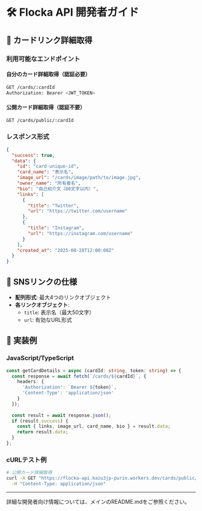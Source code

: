 # 🛠️ Flocka API 開発者ガイド

## 📱 カードリンク詳細取得

### 利用可能なエンドポイント

#### 自分のカード詳細取得（認証必要）
```bash
GET /cards/:cardId
Authorization: Bearer <JWT_TOKEN>
```

#### 公開カード詳細取得（認証不要）
```bash
GET /cards/public/:cardId
```

### レスポンス形式
```json
{
  "success": true,
  "data": {
    "id": "card-unique-id",
    "card_name": "表示名",
    "image_url": "/cards/image/path/to/image.jpg",
    "owner_name": "所有者名",
    "bio": "自己紹介文（80文字以内）",
    "links": [
      {
        "title": "Twitter",
        "url": "https://twitter.com/username"
      },
      {
        "title": "Instagram", 
        "url": "https://instagram.com/username"
      }
    ],
    "created_at": "2025-08-28T12:00:00Z"
  }
}
```

## 🔧 SNSリンクの仕様

- **配列形式**: 最大4つのリンクオブジェクト
- **各リンクオブジェクト**:
  - `title`: 表示名（最大50文字）
  - `url`: 有効なURL形式

## 📝 実装例

### JavaScript/TypeScript
```typescript
const getCardDetails = async (cardId: string, token: string) => {
  const response = await fetch(`/cards/${cardId}`, {
    headers: {
      'Authorization': `Bearer ${token}`,
      'Content-Type': 'application/json'
    }
  });
  
  const result = await response.json();
  if (result.success) {
    const { links, image_url, card_name, bio } = result.data;
    return result.data;
  }
};
```

### cURLテスト例
```bash
# 公開カード詳細取得
curl -X GET "https://flocka-api.kazu3jp-purin.workers.dev/cards/public/CARD_ID" \
  -H "Content-Type: application/json"
```

---

詳細な開発者向け情報については、メインのREADME.mdをご参照ください。

